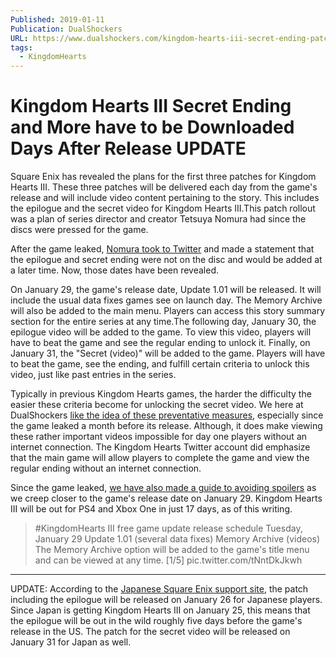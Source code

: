 ```yaml
---
Published: 2019-01-11
Publication: DualShockers
URL: https://www.dualshockers.com/kingdom-hearts-iii-secret-ending-patch-date/
tags:
  - KingdomHearts
---
```

# Kingdom Hearts III Secret Ending and More have to be Downloaded Days After Release UPDATE

Square Enix has revealed the plans for the first three patches for Kingdom Hearts III. These three patches will be delivered each day from the game's release and will include video content pertaining to the story. This includes the epilogue and the secret video for Kingdom Hearts III.This patch rollout was a plan of series director and creator Tetsuya Nomura had since the discs were pressed for the game. 

After the game leaked, [Nomura took to Twitter](https://www.dualshockers.com/tetsuya-nomura-comments-kingdom-hearts-iii-leak/) and made a statement that the epilogue and secret ending were not on the disc and would be added at a later time. Now, those dates have been revealed.

On January 29, the game's release date, Update 1.01 will be released. It will include the usual data fixes games see on launch day. The Memory Archive will also be added to the main menu. Players can access this story summary section for the entire series at any time.The following day, January 30, the epilogue video will be added to the game. To view this video, players will have to beat the game and see the regular ending to unlock it. Finally, on January 31, the "Secret (video)" will be added to the game. Players will have to beat the game, see the ending, and fulfill certain criteria to unlock this video, just like past entries in the series. 

Typically in previous Kingdom Hearts games, the harder the difficulty the easier these criteria become for unlocking the secret video. We here at DualShockers [like the idea of these preventative measures](https://www.dualshockers.com/kingdom-hearts-3-day-one-patch-is-good/), especially since the game leaked a month before its release. Although, it does make viewing these rather important videos impossible for day one players without an internet connection. The Kingdom Hearts Twitter account did emphasize that the main game will allow players to complete the game and view the regular ending without an internet connection.

Since the game leaked, [we have also made a guide to avoiding spoilers](https://www.dualshockers.com/kingdom-hearts-iii-3-leak-spoiler-block-guide/) as we creep closer to the game's release date on January 29. Kingdom Hearts III will be out for PS4 and Xbox One in just 17 days, as of this writing.

> #KingdomHearts III free game update release schedule
> Tuesday, January 29
> Update 1.01 (several data fixes)
> Memory Archive (videos)
> The Memory Archive option will be added to the game's title menu and can be viewed at any time.
> [1/5] pic.twitter.com/tNntDkJkwh

--- 

UPDATE: According to the [Japanese Square Enix support site](https://support.jp.square-enix.com/news.php?id=7922&la=0&n=2&drt=1547213100&tag=8a0f0fc43475e0f3ff8aea3ae5aa536aacc57d3d), the patch including the epilogue will be released on January 26 for Japanese players. Since Japan is getting Kingdom Hearts III on January 25, this means that the epilogue will be out in the wild roughly five days before the game's release in the US. The patch for the secret video will be released on January 31 for Japan as well.